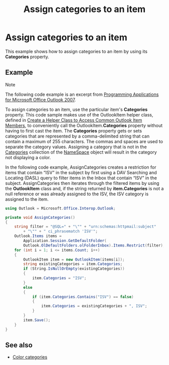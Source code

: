 ﻿---
title: Assign categories to an item
TOCTitle: Assign categories to an item
ms:assetid: 4070801b-994a-46df-91fe-4efca834886e
ms:mtpsurl: https://msdn.microsoft.com/library/Ff424469(v=office.15)
ms:contentKeyID: 55119828
ms.date: 07/24/2014
mtps_version: v=office.15
---

# Assign categories to an item

This example shows how to assign categories to an item by using its **Categories** property.

## Example

> [!NOTE] 
> The following code example is an excerpt from [Programming Applications for Microsoft Office Outlook 2007](https://www.amazon.com/gp/product/0735622493?ie=UTF8&tag=msmsdn-20&linkCode=as2&camp=1789&creative=9325&creativeASIN=0735622493).


To assign categories to an item, use the particular item's **Categories** property. This code sample makes use of the OutlookItem helper class, defined in [Create a Helper Class to Access Common Outlook Item Members](how-to-create-a-helper-class-to-access-common-outlook-item-members.md), to conveniently call the OutlookItem.**Categories** property without having to first cast the item. The **Categories** property gets or sets categories that are represented by a comma-delimited string that can contain a maximum of 255 characters. The commas and spaces are used to separate the category values. Assigning a category that is not in the [Categories](https://msdn.microsoft.com/library/bb646607\(v=office.15\)) collection of the [NameSpace](https://msdn.microsoft.com/library/bb645857\(v=office.15\)) object will result in the category not displaying a color.

In the following code example, AssignCategories creates a restriction for items that contain “ISV” in the subject by first using a DAV Searching and Locating (DASL) query to filter items in the Inbox that contain “ISV” in the subject. AssignCategories then iterates through the filtered items by using the **OutlookItem** class and, if the string returned by **item.Categories** is not a null reference or was already assigned to the ISV, the ISV category is assigned to the item.

```csharp
using Outlook = Microsoft.Office.Interop.Outlook;
```

```csharp
private void AssignCategories()
{
    string filter = "@SQL=" + "\"" + "urn:schemas:httpmail:subject"
        + "\"" + " ci_phrasematch 'ISV'";
    Outlook.Items items =
        Application.Session.GetDefaultFolder(
        Outlook.OlDefaultFolders.olFolderInbox).Items.Restrict(filter);
    for (int i = 1; i <= items.Count; i++)
    {
        OutlookItem item = new OutlookItem(items[i]);
        string existingCategories = item.Categories;
        if (String.IsNullOrEmpty(existingCategories))
        {
            item.Categories = "ISV";
        }
        else
        {
            if (item.Categories.Contains("ISV") == false)
            {
                item.Categories = existingCategories + ", ISV";
            }
        }
        item.Save();
    }
}
```

## See also

- [Color categories](color-categories.md)

